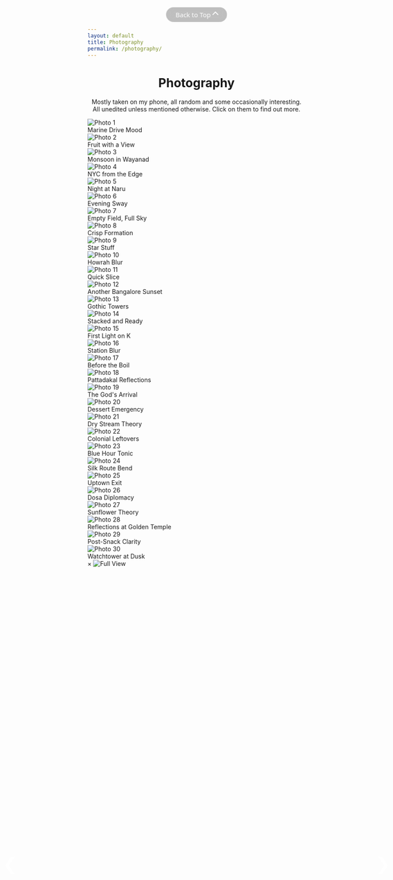 ```yaml
---
layout: default
title: Photography
permalink: /photography/
---
```


<h1 style="text-align: center;">Photography</h1>
<p class="subheading" style="text-align: center;">Mostly taken on my phone, all random and some occasionally interesting. All unedited unless mentioned otherwise. Click on them to find out more.</p>

<!-- Main photo grid -->
<div class="photo-grid">

  <!-- 1 -->
  <div class="photo-item" data-title="Marine Drive Mood" data-description="Bombay is bery bery nice this time of year!<br><i>Pixel 7 Pro</i>">
    <img src="/images/photography/photo1.jpg" alt="Photo 1" />
    <div class="photo-caption">Marine Drive Mood</div>
  </div>

  <!-- 2 -->
  <div class="photo-item" data-title="Fruit with a View" data-description="Tomato's, Goa. No clue what the drink was called. Spotted it at the next table. Decision made.<br><i>Pixel 7 Pro</i>">
    <img src="/images/photography/photo2.jpg" alt="Photo 2" />
    <div class="photo-caption">Fruit with a View</div>
  </div>

  <!-- 3 -->
  <div class="photo-item" data-title="Monsoon in Wayanad" data-description="By the Karapuzha Reservoir on a July afternoon.<br><i>Pixel 7 Pro</i>">
    <img src="/images/photography/photo3.jpg" alt="Photo 3" />
    <div class="photo-caption">Monsoon in Wayanad</div>
  </div>

  <!-- 4 -->
  <div class="photo-item" data-title="Empire State from the Empire State" data-description="One of my favorite sunets.<br><i>Pixel 7 Pro</i>">
    <img src="/images/photography/photo4.jpg" alt="Photo 4" />
    <div class="photo-caption">NYC from the Edge</div>
  </div>

  <!-- 5 -->
  <div class="photo-item" data-title="Night at Naru" data-description="Naru Noodle Bar. Ramen was great, skip the matcha ice cream.<br><i>Pixel 7 Pro</i>">
    <img src="/images/photography/photo5.jpg" alt="Photo 5" />
    <div class="photo-caption">Night at Naru</div>
  </div>

  <!-- 6 -->
  <div class="photo-item" data-title="Evening Sway" data-description="Hanging bridge at golden hour on the Kariangode river.<br><i>Pixel 7 Pro, slightly color saturated</i>">
    <img src="/images/photography/photo6.jpg" alt="Photo 6" />
    <div class="photo-caption">Evening Sway</div>
  </div>

  <!-- 7 -->
  <div class="photo-item" data-title="Twilight Hour at Golden Gate" data-description="Arrived at sunset, decided to jog halfway across the bridge (no reason) - the shot was worth it though. #C0362C was apparently chosen to stand out against the San Fransisco Bay.<br><i>Pixel 7 Pro</i>">
    <img src="/images/photography/photo7.jpg" alt="Photo 7" />
    <div class="photo-caption">Empty Field, Full Sky</div>
  </div>

  <!-- 8 -->
  <div class="photo-item" data-title="Crisp Formation" data-description="Aarogya Aahara used to be great before it got so crowded :( (Plain dosa gang ftw)<br><i>Pixel 7 Pro</i>">
    <img src="/images/photography/photo8.jpg" alt="Photo 8" />
    <div class="photo-caption">Crisp Formation</div>
  </div>

  <!-- 9 -->
  <div class="photo-item" data-title="Earth’s wallpaper" data-description="Milky Way - blink and you'll miss that alien's sneeze a few thousand light years ago.<br><i>Pixel 7 Pro - astro mode, edited to bring out structure</i>">
    <img src="/images/photography/photo9.jpg" alt="Photo 9" />
    <div class="photo-caption">Star Stuff</div>
  </div>

  <!-- 10 -->
  <div class="photo-item" data-title="Howrah, Briefly" data-description="Spent ~10 mins photographing taxis in the middle of Howrah Bridge to get this shot. Didn't realize how shady it looked until the cops stopped me to check my phone. (They'd been watcing me the entire time 💀)<br><i>Pixel 7 Pro, action pan</i>">
    <img src="/images/photography/photo10.jpg" alt="Photo 10" />
    <div class="photo-caption">Howrah Blur</div>
  </div>

  <!-- 11 -->
  <div class="photo-item" data-title="Authentic New York Slice" data-description="Little Italy Pizza, bang opposite the Empire State Building.<br><i>Pixel 7 Pro</i>">
    <img src="/images/photography/photo11.jpg" alt="Photo 11" />
    <div class="photo-caption">Quick Slice</div>
  </div>

  <!-- 12 -->
  <div class="photo-item" data-title="Another Bangalore Sunset" data-description="Captured on one of those brief moments you forget you're in a city.<br><i>Pixel 7 Pro</i>">
    <img src="/images/photography/photo12.jpg" alt="Photo 12" />
    <div class="photo-caption">Another Bangalore Sunset</div>
  </div>

  <!-- 13 -->
  <div class="photo-item" data-title="Mumbai Gothic" data-description="University of Mumbai could easily double as a Hogwarts annex.<br><i>Pixel 7 Pro</i>">
    <img src="/images/photography/photo13.jpg" alt="Photo 13" />
    <div class="photo-caption">Gothic Towers</div>
  </div>

  <!-- 14 -->
  <div class="photo-item" data-title="This Guy had Floors" data-description="Cafe Delhi Heights, biggest burger to lose against me 😎<br><i>Pixel 7 Pro</i>">
    <img src="/images/photography/photo14.jpg" alt="Photo 14" />
    <div class="photo-caption">Stacked and Ready</div>
  </div>

  <!-- 15 -->
  <div class="photo-item" data-title="First Peek" data-description="Sunrise from Pelling. Kanchenjunga decided to assert dominance early.<br><i>Pixel 7 Pro</i>">
    <img src="/images/photography/photo15.jpg" alt="Photo 15" />
    <div class="photo-caption">First Light on K</div>
  </div>

  <!-- 16 -->
  <div class="photo-item" data-title="Station Blur" data-description="Train to catch on a rainy evening.<br><i>Pixel 7 Pro, action pan</i>">
    <img src="/images/photography/photo16.jpg" alt="Photo 16" />
    <div class="photo-caption">Station Blur</div>
  </div>

  <!-- 17 -->
  <div class="photo-item" data-title="Birth of a Momo" data-description="The polite lady gave me the honor of catching a glimpse into the momo origin story.<br><i>Pixel 7 Pro</i>">
    <img src="/images/photography/photo17.jpg" alt="Photo 17" />
    <div class="photo-caption">Before the Boil</div>
  </div>

  <!-- 18 -->
  <div class="photo-item" data-title="Craft in Time" data-description="Sri Bhootanaatha Gudi on the banks of the Agasthya Lake in Badami. 7th - 8th century.<br><i>Pixel 7 Pro</i>">
    <img src="/images/photography/photo18.jpg" alt="Photo 18" />
    <div class="photo-caption">Pattadakal Reflections</div>
  </div>

  <!-- 19 -->
  <div class="photo-item" data-title="The God's Arrival" data-description="Krishna bows in namaskaram before he begins his act in the tale of Rukmini Swayamvaram.<br><i>Pixel 7 Pro, colors slightly muted</i>">
    <img src="/images/photography/photo19.jpg" alt="Photo 19" />
    <div class="photo-caption">The God's Arrival</div>
  </div>

  <!-- 20 -->
  <div class="photo-item" data-title="Chocolate on Bread" data-description="Chocolate Almond Croissant, Bread & Chocolate, Pondicherry.<br><i>Pixel 7 Pro</i>">
    <img src="/images/photography/photo20.jpg" alt="Photo 20" />
    <div class="photo-caption">Dessert Emergency</div>
  </div>

  <!-- 21 -->
  <div class="photo-item" data-title="Falls Off-Season" data-description="Caught the last of the snow melt dripping down a cliff at Hocking Hills, Ohio.<br><i>Pixel 7 Pro</i>">
    <img src="/images/photography/photo21.jpg" alt="Photo 21" />
    <div class="photo-caption">Dry Stream Theory</div>
  </div>

  <!-- 22 -->
  <div class="photo-item" data-title="Loading Emails" data-description="Office happens to be in one of the better pockets of the city. (No complaints)<br><i>Pixel 7 Pro</i>">
    <img src="/images/photography/photo22.jpg" alt="Photo 22" />
    <div class="photo-caption">Colonial Leftovers</div>
  </div>

  <!-- 23 -->
  <div class="photo-item" data-title="The Blue One" data-description="The orange slice sealed the deal.<br><i>Pixel 7 Pro</i>">
    <img src="/images/photography/photo23.jpg" alt="Photo 23" />
    <div class="photo-caption">Blue Hour Tonic</div>
  </div>

  <!-- 24 -->
  <div class="photo-item" data-title="Silk Route through Sikkim" data-description="One of the most beautiful drives ever.<br><i>Pixel 7 Pro</i>">
    <img src="/images/photography/photo24.jpg" alt="Photo 24" />
    <div class="photo-caption">Silk Route Bend</div>
  </div>

  <!-- 25 -->
  <div class="photo-item" data-title="Under NYC" data-description="Stand clear of the closing doors, please.<br><i>Pixel 7 Pro</i>">
    <img src="/images/photography/photo25.jpg" alt="Photo 25" />
    <div class="photo-caption">Uptown Exit</div>
  </div>

  <!-- 26 -->
  <div class="photo-item" data-title="Taste of Amritsar" data-description="Amritasari kulche and fresh malai lassi at Kulcha Land, Amritsar. 11/10. (yes thats the actual name of the restaurant)<br><i>Pixel 7 Pro</i>">
    <img src="/images/photography/photo26.jpg" alt="Photo 26" />
    <div class="photo-caption">Dosa Diplomacy</div>
  </div>

  <!-- 27 -->
  <div class="photo-item" data-title="Post Malone & Swae Lee" data-description="Sunflower season in Karnataka. Not quite a music video, but close enough.<br><i>Pixel 7 Pro, slightly color saturated</i>">
    <img src="/images/photography/photo27.jpg" alt="Photo 27" />
    <div class="photo-caption">Sunflower Theory</div>
  </div>

  <!-- 28 -->
  <div class="photo-item" data-title="Brightest Night at Golden Temple" data-description="Happened to be in Amritsar on Guru Purab, could've sat by the Amrit Sarovar all night.<br><i>Pixel 7 Pro</i>">
    <img src="/images/photography/photo28.jpg" alt="Photo 28" />
    <div class="photo-caption">Reflections at Golden Temple</div>
  </div>

  <!-- 29 -->
  <div class="photo-item" data-title="Gone in 60 Seconds" data-description="Sacrificed my dinner for this, no regrets. Momo Point - Sector 43, Gurgaon. (you're welcome)<br><i>Pixel 7 Pro</i>">
    <img src="/images/photography/photo29.jpg" alt="Photo 29" />
    <div class="photo-caption">Post-Snack Clarity</div>
  </div>

  <!-- 30 -->
  <div class="photo-item" data-title="Watchtower at Dusk" data-description="Eden Beach, Pondicherry. Wasn't that mad that the sun set on the other side once I shot this.<br><i>Pixel 7 Pro</i>">
    <img src="/images/photography/photo30.jpg" alt="Photo 30" />
    <div class="photo-caption">Watchtower at Dusk</div>
  </div>

</div>

<!-- Lightbox Modal (hidden by default) -->
<div id="photo-modal" class="photo-modal">
  <span class="close-btn">&times;</span>
  <img class="modal-image" src="" alt="Full View" />
  <div class="modal-caption">
    <h2 class="modal-title"></h2>
    <p class="modal-description"></p>
  </div>
  <div class="modal-nav">
    <span class="prev">&#10094;</span>
    <span class="next">&#10095;</span>
  </div>
</div>

<!-- ===== Lightbox Functionality ===== -->
<script>
  const modal      = document.getElementById("photo-modal");
  const modalImg   = modal.querySelector(".modal-image");
  const modalTitle = modal.querySelector(".modal-title");
  const modalDesc  = modal.querySelector(".modal-description");
  const closeBtn   = modal.querySelector(".close-btn");
  const prevBtn    = modal.querySelector(".prev");
  const nextBtn    = modal.querySelector(".next");
  const photoItems = Array.from(document.querySelectorAll(".photo-item"));

  let currentIndex = 0;

  function openModal(index) {
    const item = photoItems[index];
    modal.classList.add("active");
    modalImg.src            = item.querySelector("img").src;
    modalTitle.textContent  = item.dataset.title || "";
    modalDesc.innerHTML     = item.dataset.description || "";
    currentIndex            = index;
  }

  function closeModal() {
    modal.classList.remove("active");
  }

  function showNext() {
    currentIndex = (currentIndex + 1) % photoItems.length;
    openModal(currentIndex);
  }

  function showPrev() {
    currentIndex = (currentIndex - 1 + photoItems.length) % photoItems.length;
    openModal(currentIndex);
  }

  photoItems.forEach((item, index) =>
    item.addEventListener("click", () => openModal(index))
  );

  closeBtn.addEventListener("click", closeModal);
  nextBtn .addEventListener("click", showNext);
  prevBtn .addEventListener("click", showPrev);

  window.addEventListener("keydown", (e) => {
    if (!modal.classList.contains("active")) return;
    if (e.key === "ArrowRight") showNext();
    if (e.key === "ArrowLeft")  showPrev();
    if (e.key === "Escape")     closeModal();
  });
</script>

<!-- Back-to-Top Button -->
<button id="backToTop" title="Back to Top">Back&nbsp;to&nbsp;Top</button>

<!-- ▸ Scroll-to-Top Logic (auto-detects scroller) -->
<script>
  const backToTopBtn = document.getElementById('backToTop');

  /* 🔍 walk up from the gallery and find the first element that scrolls */
  let scroller = document.documentElement;                         // fallback
  let probe    = document.querySelector('.photo-grid');            // any deep child
  while (probe && probe !== document.body) {
    const ov = getComputedStyle(probe.parentElement).overflowY;
    if (ov === 'auto' || ov === 'scroll') {
      scroller = probe.parentElement;
      break;
    }
    probe = probe.parentElement;
  }

  /* show / hide button */
  scroller.addEventListener('scroll', () => {
    backToTopBtn.style.display = scroller.scrollTop > 300 ? 'block' : 'none';
  });

  /* smooth scroll back to top of the same scroller */
  backToTopBtn.addEventListener('click', () => {
    scroller.scrollTo({ top: 0, behavior: 'smooth' });
  });
</script>

<!-- ▸ Button Styles -->
<style>

	/* pill, blurred-glass Back-to-Top */
	#backToTop{
	  /* visibility & position */
	  display:none;
	  position:fixed;
	  top:20px; left:50%; transform:translateX(-50%);
	  z-index:1000;

	  /* size & shape */
	  padding:8px 22px;
	  border:none;
	  border-radius:9999px;          /* full pill */
	  width:auto; height:auto;       /* kill old 48×48 rule */

	  /* look & feel */
	  font:15px/1.2 system-ui, sans-serif;
	  color:#fff;
	  background:rgba(30,30,30,0.35);
	  backdrop-filter:blur(8px);
	  cursor:pointer;
	  opacity:.8;
	  transition:background .25s, opacity .25s;
	}
	#backToTop:hover{
	  background:rgba(30,30,30,0.55);
	  opacity:1;
	}

</style>


<!-- Back to Top arrow -->
<style>
#backToTop::after{
  content:"";
  display:inline-block;
  margin-left:6px;
  width:0.5em; height:0.5em;
  border-right:2px solid currentColor;
  border-top:2px solid currentColor;
  transform:rotate(-45deg);
}
</style>

<style>
/* ─────────────────────────────────────────────
   1.  Centre the ← / → arrows on every screen
───────────────────────────────────────────── */
.photo-modal .modal-nav span{
  position:fixed;           /* ignore caption height */
  top:50%;                  /* middle of viewport   */
  transform:translateY(-50%);
  font-size:2.5rem;
  color:#fff;
  user-select:none;
  z-index:2000;
  padding:.3em .5em;
}
.photo-modal .prev{ left:12px; }
.photo-modal .next{ right:12px; }

@media (max-width:600px){
  .photo-modal .modal-nav span{ font-size:3.2rem; } /* bigger thumb-area */
}

/* ─────────────────────────────────────────────
   2.  Keep Back-to-Top pill inline on mobile
───────────────────────────────────────────── */
#backToTop{
  display:inline-flex !important;  /* override “block; width:100%” rules */
  align-items:center;
  justify-content:center;
  width:auto !important;
  height:auto !important;
  max-width:260px;                 /* safety */
  white-space:nowrap;              /* stay one line */
}

@media(max-width:600px){
  #backToTop{
    font-size:14px;
    padding:6px 18px;
  }
}
</style>
